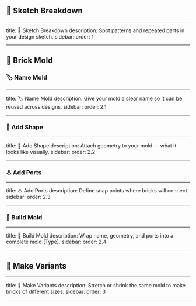 ## 📝 Sketch Breakdown

---

title: 📝 Sketch Breakdown
description: Spot patterns and repeated parts in your design sketch.
sidebar:
order: 1

---

## 🧰 Brick Mold

### 🏷️ Name Mold

---

title: 🏷️ Name Mold
description: Give your mold a clear name so it can be reused across designs.
sidebar:
order: 2.1

---

### 🧊 Add Shape

---

title: 🧊 Add Shape
description: Attach geometry to your mold — what it looks like visually.
sidebar:
order: 2.2

---

### ⚓ Add Ports

---

title: ⚓ Add Ports
description: Define snap points where bricks will connect.
sidebar:
order: 2.3

---

### 🧱 Build Mold

---

title: 🧱 Build Mold
description: Wrap name, geometry, and ports into a complete mold (Type).
sidebar:
order: 2.4

---

## 🧪 Make Variants

---

title: 🧪 Make Variants
description: Stretch or shrink the same mold to make bricks of different sizes.
sidebar:
order: 3

---
